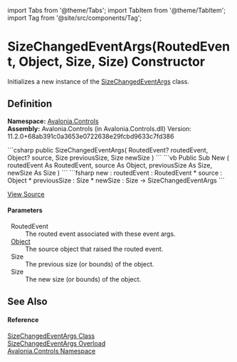 import Tabs from '@theme/Tabs'; 
import TabItem from '@theme/TabItem'; 
import Tag from '@site/src/components/Tag'; 

# SizeChangedEventArgs(RoutedEvent, Object, Size, Size) Constructor


Initializes a new instance of the <a href="T_Avalonia_Controls_SizeChangedEventArgs">SizeChangedEventArgs</a> class.



## Definition
**Namespace:** <a href="N_Avalonia_Controls">Avalonia.Controls</a>  
**Assembly:** Avalonia.Controls (in Avalonia.Controls.dll) Version: 11.2.0+68ab391c0a3653e0722638e29fcbd9633c7fd386

<Tabs groupId="api-code-preview">
<TabItem value="csharp" label="C#">
```csharp
public SizeChangedEventArgs(
	RoutedEvent? routedEvent,
	Object? source,
	Size previousSize,
	Size newSize
)
```
</TabItem>
<TabItem value="vb" label="VB">
```vb
Public Sub New ( 
	routedEvent As RoutedEvent,
	source As Object,
	previousSize As Size,
	newSize As Size
)
```
</TabItem>
<TabItem value="fsharp" label="F#">
```fsharp
new : 
        routedEvent : RoutedEvent * 
        source : Object * 
        previousSize : Size * 
        newSize : Size -> SizeChangedEventArgs
```
</TabItem>
</Tabs>



<a href="https://github.com/AvaloniaUI/Avalonia/tree/master/srcAvalonia.Controls/SizeChangedEventArgs.cs#L43" title="View the source code">View Source</a>



#### Parameters
<dl><dt>  RoutedEvent</dt><dd>The routed event associated with these event args.</dd><dt>  <a href="https://learn.microsoft.com/dotnet/api/system.object" target="_blank" rel="noopener noreferrer">Object</a></dt><dd>The source object that raised the routed event.</dd><dt>  Size</dt><dd>The previous size (or bounds) of the object.</dd><dt>  Size</dt><dd>The new size (or bounds) of the object.</dd></dl>

## See Also


#### Reference
<a href="T_Avalonia_Controls_SizeChangedEventArgs">SizeChangedEventArgs Class</a>  
<a href="Overload_Avalonia_Controls_SizeChangedEventArgs__ctor">SizeChangedEventArgs Overload</a>  
<a href="N_Avalonia_Controls">Avalonia.Controls Namespace</a>  
